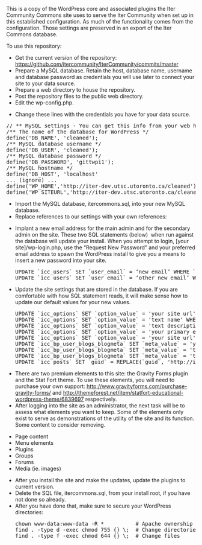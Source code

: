 <p class="c3"><span>This is a copy of the WordPress core and associated plugins the Iter Community Commons site uses to serve the Iter Community when set up in this established configuration. As much of the functionality comes from the configuration. Those settings are preserved in an export of the Iter Commons database.</span></p><p class="c3 c2"><span></span></p><p class="c3"><span>To use this repository:</span></p><ul class="c9 lst-kix_89g5v5b209ak-0 start"><li class="c3 c5"><span>Get the current version of the repository: </span><span class="c10"><a class="c0" href="https://www.google.com/url?q=https%3A%2F%2Fgithub.com%2Fitercommunity%2FIterCommunity%2Fcommits%2Fmaster&amp;sa=D&amp;sntz=1&amp;usg=AFQjCNGnkRGn-6Ff3cHbJDRAJz1qcxy1sw">https://github.com/itercommunity/IterCommunity/commits/master</a></span></li><li class="c3 c5"><span>Prepare a MySQL database. Retain the host, database name, username and database password as credentials you will use later to connect your site to your data source.</span></li><li class="c3 c5"><span>Prepare a web directory to house the repository.</span></li><li class="c3 c5"><span>Post the repository files to the public web directory. </span></li><li class="c3 c5"><span>Edit the wp-config.php.</span></li></ul><ul class="c9 lst-kix_89g5v5b209ak-1 start"><li class="c1 c7"><span>Change these lines with the credentials you have for your data source.</span></li></ul>
<p class="c1">
<span class="c6">
<pre>
// ** MySQL settings - You can get this info from your web host ** //
/** The name of the database for WordPress */
define(&#39;DB_NAME&#39;, &#39;cleaned&#39;);
/** MySQL database username */
define(&#39;DB_USER&#39;, &#39;cleaned&#39;);
/** MySQL database password */
define(&#39;DB_PASSWORD&#39;, &#39;gittwpi1&#39;);
/** MySQL hostname */
define(&#39;DB_HOST&#39;, &#39;localhost&#39;
... (ignore) ...
define(&#39;WP_HOME&#39;,&#39;http://iter-dev.utsc.utoronto.ca/cleaned&#39;);
define(&#39;WP_SITEURL&#39;,&#39;http://iter-dev.utsc.utoronto.ca/cleaned&#39;);
</pre>
<ul class="c9 lst-kix_89g5v5b209ak-0"><li class="c3 c5"><span>Import the MySQL database, itercommons.sql, into your new MySQL database.</span></li><li class="c3 c5"><span>Replace references to our settings with your own references:</span></li></ul><ul class="c9 lst-kix_89g5v5b209ak-1 start"><li class="c1 c7"><span>Implant a new email address for the main admin and for the secondary admin on the site. These two SQL statements (below) &nbsp;when run against the database will update your install. 
When you attempt to login, [your site]/wp-login.php, use the &ldquo;Request New Password&rdquo; and your preferred email address to spawn the WordPress install to give you a means to insert a new password into your site.<br></span>
<span class="c6">
<pre>
UPDATE `icc_users` SET `user_email` = &lsquo;new email&rsquo; WHERE `ID` = 1;
UPDATE `icc_users` SET `user_email` = &lsquo;other new email&rsquo; WHERE `ID` = 3;
</pre>
</span></li><li class="c1 c7"><span>Update the site settings that are stored in the database. If you are comfortable with how SQL statement reads, it will make sense how to update our default values for your new values.<br></span>
<span class="c6">
<pre>
UPDATE `icc_options` SET `option_value` = &#39;your site url&#39; WHERE `option_name` = &#39;siteurl&#39;;
UPDATE `icc_options` SET `option_value` = &#39;text name&#39; WHERE `option_name` = &#39;blogname&#39;;
UPDATE `icc_options` SET `option_value` = &#39;text description&#39; WHERE `option_name` = &#39;blogdescription&#39;;
UPDATE `icc_options` SET `option_value` = &#39;your primary email address&#39; WHERE `option_name` = &#39;admin_email&#39;;
UPDATE `icc_options` SET `option_value` = &#39;your site url&#39; WHERE `option_name` = &#39;home&#39;;
UPDATE `icc_bp_user_blogs_blogmeta` SET `meta_value` = &#39;your site url&#39; WHERE `meta_key` = &#39;url&#39;;
UPDATE `icc_bp_user_blogs_blogmeta` SET `meta_value` = &#39;text name&#39; WHERE `meta_key` = &#39;name&#39;;
UPDATE `icc_bp_user_blogs_blogmeta` SET `meta_value` = &#39;text description&#39; WHERE `meta_key` = &#39;description&#39;;
UPDATE `icc_posts` SET `guid` = REPLACE(`guid`, &#39;http://iter-dev.utsc.utoronto.ca/&#39;, &#39;your new site url&#39;);
</pre>
</span></li><li class="c1 c7"><span>There are two premium elements to this site: the Gravity Forms plugin and the Stat Fort theme. To use these elements, you will need to purchase your own support: </span><span class="c10"><a class="c0" href="http://www.google.com/url?q=http%3A%2F%2Fwww.gravityforms.com%2Fpurchase-gravity-forms%2F&amp;sa=D&amp;sntz=1&amp;usg=AFQjCNEz55-WSS7LD4kPeHmb-NClsHbj5Q">http://www.gravityforms.com/purchase-gravity-forms/</a></span><span>&nbsp;and </span><span class="c10"><a class="c0" href="http://www.google.com/url?q=http%3A%2F%2Fthemeforest.net%2Fitem%2Fstatfort-educational-wordpress-theme%2F6839697&amp;sa=D&amp;sntz=1&amp;usg=AFQjCNEIT3TPoPB9wZ10aQsmayoIyL2WXw">http://themeforest.net/item/statfort-educational-wordpress-theme/6839697</a></span><span>&nbsp;respectively.</span></li><li class="c1 c7"><span>After logging into the site as an administrator, the next task will be to assess what elements you want to keep. Some of the elements only exist to serve as demonstrations of the utility of the site and its function. Some content to consider removing. </span></li></ul><ul class="c9 lst-kix_89g5v5b209ak-2 start"><li class="c3 c4"><span>Page content</span></li><li class="c3 c4"><span>Menu elements</span></li><li class="c3 c4"><span>Plugins</span></li><li class="c3 c4"><span>Groups</span></li><li class="c3 c4"><span>Forums</span></li><li class="c3 c4"><span>Media (ie. images)</span></li></ul><ul class="c9 lst-kix_89g5v5b209ak-1"><li class="c1 c7"><span>After you install the site and make the updates, update the plugins to current version.</span></li><li class="c1 c7"><span>Delete the SQL file, itercommons.sql, from your install root, if you have not done so already. </span></li><li class="c1 c7"><span>After you have done that, make sure to secure your WordPress directories: </span>
<span class="c6">
<pre>
chown www-data:www-data -R * &nbsp; &nbsp; &nbsp; &nbsp; &nbsp;# Apache ownership
find . -type d -exec chmod 755 {} \; &nbsp;# Change directories 
find . -type f -exec chmod 644 {} \; &nbsp;# Change files
</pre>
</span></li></ul>
